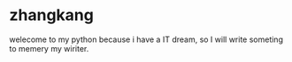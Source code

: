 # zhangkang
welecome to my python 
because i have a IT dream, so I will write someting to memery my wiriter.
